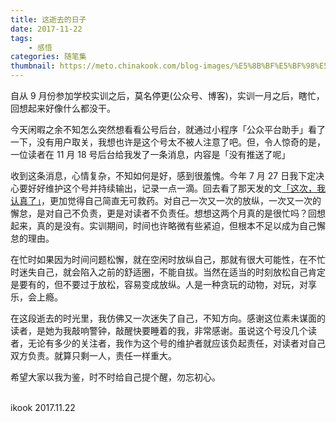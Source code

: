 ```yaml
---
title: 这逝去的日子
date: 2017-11-22
tags:
    - 感悟
categories: 随笔集
thumbnail: https://meto.chinakook.com/blog-images/%E5%8B%BF%E5%BF%98%E5%88%9D%E5%BF%83-2017.11.22.png
---
```


<!--more-->

自从 9 月份参加学校实训之后，莫名停更(公众号、博客)，实训一月之后，瞎忙，回想起来好像什么都没干。

今天闲暇之余不知怎么突然想看看公号后台，就通过小程序「公众平台助手」看了一下，没有用户取关，我想也许是这个号太不被人注意了吧。但，令人惊奇的是，一位读者在 11 月 18 号后台给我发了一条消息，内容是「没有推送了呢」

收到这条消息，心情复杂，不知如何是好，感到很羞愧。今年 7 月 27 日我下定决心要好好维护这个号并持续输出，记录一点一滴。回去看了那天发的文[「这次，我认真了」](https://mp.weixin.qq.com/s?__biz=MzU5MjE1NTEzNg==&mid=2247483662&idx=1&sn=16ed169f988e66ca553dd103ddd11562&chksm=fe254661c952cf7722e111278b6f6972c1bde3b3e71653020b7ac5eb03f2eb467e5791445666&scene=38#wechat_redirect)，更加觉得自己简直无可救药。对自己一次又一次的放纵，一次又一次的懈怠，是对自己不负责，更是对读者不负责任。想想这两个月真的是很忙吗？回想起来，真的是没有。实训期间，时间也许略微有些紧迫，但根本不足以成为自己懈怠的理由。

在忙时如果因为时间问题松懈，就在空闲时放纵自己，那就有很大可能性，在不忙时迷失自己，就会陷入之前的舒适圈，不能自拔。当然在适当的时刻放松自己肯定是要有的，但不要过于放松，容易变成放纵。人是一种贪玩的动物，对玩，对享乐，会上瘾。

在这段逝去的时光里，我仿佛又一次迷失了自己，不知方向。感谢这位素未谋面的读者，是她为我敲响警钟，敲醒快要睡着的我，非常感谢。虽说这个号没几个读者，无论有多少的关注者，我作为这个号的维护者就应该负起责任，对读者对自己双方负责。就算只剩一人，责任一样重大。

希望大家以我为鉴，时不时给自己提个醒，勿忘初心。


<br>ikook
2017.11.22


